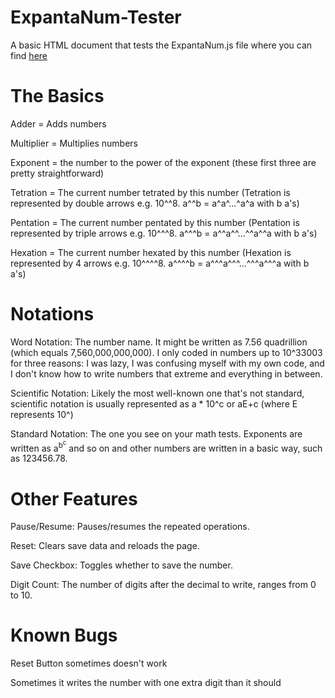 # ExpantaNum-Tester
A basic HTML document that tests the ExpantaNum.js file where you can find [here](https://github.com/Naruyoko/ExpantaNum.js)


# The Basics

Adder = Adds numbers

Multiplier = Multiplies numbers

Exponent = the number to the power of the exponent (these first three are pretty straightforward)

Tetration = The current number tetrated by this number (Tetration is represented by double arrows e.g. 10^^8. a^^b = a^a^...^a^a with b a's)

Pentation = The current number pentated by this number (Pentation is represented by triple arrows e.g. 10^^^8. a^^^b = a^^a^^...^^a^^a with b a's)

Hexation = The current number hexated by this number (Hexation is represented by 4 arrows e.g. 10^^^^8. a^^^^b = a^^^a^^^...^^^a^^^a with b a's)


# Notations

Word Notation: The number name. It might be written as 7.56 quadrillion (which equals 7,560,000,000,000). I only coded in numbers up to 10^33003 for three reasons: I was lazy, I was confusing myself with my own code, and I don't know how to write numbers that extreme and everything in between.

Scientific Notation: Likely the most well-known one that's not standard, scientific notation is usually represented as a * 10^c or aE+c (where E represents 10^)

Standard Notation: The one you see on your math tests. Exponents are written as a<sup>b<sup>c</sup></sup> and so on and other numbers are written in a basic way, such as 123456.78.


# Other Features

Pause/Resume: Pauses/resumes the repeated operations.

Reset: Clears save data and reloads the page.

Save Checkbox: Toggles whether to save the number.

Digit Count: The number of digits after the decimal to write, ranges from 0 to 10.


# Known Bugs

Reset Button sometimes doesn't work

Sometimes it writes the number with one extra digit than it should
